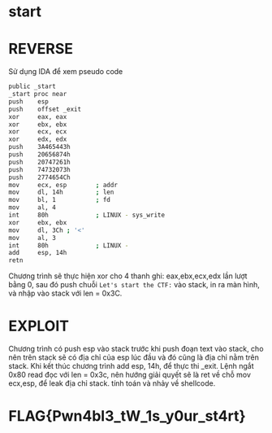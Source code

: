 # start

# REVERSE

Sử dụng IDA để xem pseudo code
```sh
public _start
_start proc near
push    esp
push    offset _exit
xor     eax, eax
xor     ebx, ebx
xor     ecx, ecx
xor     edx, edx
push    3A465443h
push    20656874h
push    20747261h
push    74732073h
push    2774654Ch
mov     ecx, esp        ; addr
mov     dl, 14h         ; len
mov     bl, 1           ; fd
mov     al, 4
int     80h             ; LINUX - sys_write
xor     ebx, ebx
mov     dl, 3Ch ; '<'
mov     al, 3
int     80h             ; LINUX -
add     esp, 14h
retn
```

Chương trình sẽ thực hiện xor cho 4 thanh ghi: eax,ebx,ecx,edx lần lượt bằng 0, sau đó push chuỗi `Let's start the CTF:` vào stack, in ra màn hình, và nhập vào stack với len = 0x3C.

# EXPLOIT

Chương trình có push esp vào stack trước khi push đoạn text vào stack, cho nên trên stack sẽ có địa chỉ của esp lúc đầu và đó cũng là địa chỉ nằm trên stack.
Khi kết thúc chương trình add esp, 14h, để thực thi _exit.
Lệnh ngắt 0x80 read đọc với len = 0x3c, nên hướng giải quyết sẽ là ret về chỗ mov ecx,esp, để leak địa chỉ stack. tính toán và nhảy về shellcode.
# FLAG{Pwn4bl3_tW_1s_y0ur_st4rt}
